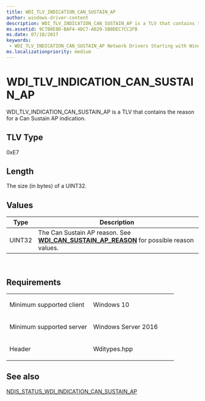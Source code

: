 ```yaml
---
title: WDI_TLV_INDICATION_CAN_SUSTAIN_AP
author: windows-driver-content
description: WDI_TLV_INDICATION_CAN_SUSTAIN_AP is a TLV that contains the reason for a Can Sustain AP indication.
ms.assetid: 9C7B8E8D-BAF4-4DC7-A020-5B0DEC7CC2FB
ms.date: 07/18/2017
keywords:
 - WDI_TLV_INDICATION_CAN_SUSTAIN_AP Network Drivers Starting with Windows Vista
ms.localizationpriority: medium
---
```


# WDI\_TLV\_INDICATION\_CAN\_SUSTAIN\_AP


WDI\_TLV\_INDICATION\_CAN\_SUSTAIN\_AP is a TLV that contains the reason for a Can Sustain AP indication.

## TLV Type


0xE7

## Length


The size (in bytes) of a UINT32.

## Values


| Type   | Description                                                                                                                        |
|--------|------------------------------------------------------------------------------------------------------------------------------------|
| UINT32 | The Can Sustain AP reason. See [**WDI\_CAN\_SUSTAIN\_AP\_REASON**](https://msdn.microsoft.com/library/windows/hardware/dn897797) for possible reason values. |

 

Requirements
------------

<table>
<colgroup>
<col width="50%" />
<col width="50%" />
</colgroup>
<tbody>
<tr class="odd">
<td><p>Minimum supported client</p></td>
<td><p>Windows 10</p></td>
</tr>
<tr class="even">
<td><p>Minimum supported server</p></td>
<td><p>Windows Server 2016</p></td>
</tr>
<tr class="odd">
<td><p>Header</p></td>
<td>Wditypes.hpp</td>
</tr>
</tbody>
</table>

## See also


[NDIS\_STATUS\_WDI\_INDICATION\_CAN\_SUSTAIN\_AP](https://msdn.microsoft.com/library/windows/hardware/dn925570)

 

 




